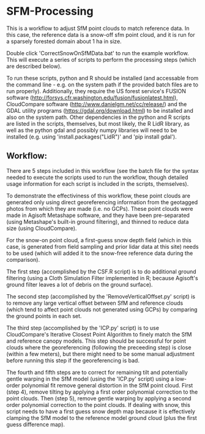 # SFM-Processing

This is a workflow to adjust SfM point clouds to match reference data. In this case, the reference data is a snow-off sfm point cloud, and
it is run for a sparsely forested domain about 1 ha in size.

Double click 'CorrectSnowOnSfMData.bat' to run the example workflow.  This will execute a series of scripts to perform the processing steps
(which are described below).  

To run these scripts, python and R should be installed (and accessable from the command line - e.g. on the system path if the provided 
batch files are to run properly).  Additionally, they require the US forest service's FUSION software
(http://forsys.cfr.washington.edu/fusion/fusionlatest.html), CloudCompare software (http://www.danielgm.net/cc/release/) and the GDAL utility
programs (https://gdal.org/download.html) to be installed and also on the system path.  Other dependencies in the python and R scripts are 
listed in the scripts, themselves, but most likely, the R LidR library, as well as the python gdal and possibly numpy libraries will need to 
be installed (e.g. using 'install.packages("LidR")' and 'pip install gdal').

## Workflow:

There are 5 steps included in this workflow (see the batch file for the syntax needed to execute the scripts used to run
the workflow, though detailed usage information for each script is included in the scripts, themselves).  

To demonstrate the effectiviness of this workflow, these point clouds are generated only using direct georeferencing information 
from the geotagged photos from which they are made (i.e. no GCPs).  These point clouds were made in Agisoft Metashape software, and 
they have been pre-separated (using Metashape's built-in ground filtering), and thinned to reduce data size (using CloudCompare). 

For the snow-on point cloud, a first-guess snow depth field (which in this case, is generated from field sampling and prior lidar 
data at this site) needs to be used (which will added it to the snow-free reference data during the comparison).

The first step (accomplished by the CSF.R script) is to do additional ground filtering (using a Cloth Simulation Filter implemented
in R; because Agisoft's ground filter leaves a lot of debris on the ground surface).  

The second step (accomplished by the 'RemoveVerticalOffset.py' script) is to remove any large vertical offset between SfM and 
reference clouds (which tend to affect point clouds not generated using GCPs) by comparing the ground points in each set.  

The third step (accomplished by the 'ICP.py' script) is to use CloudCompare's Iterative Closest Point Algorithm to finely match the 
SfM and reference canopy models.  This step should be successful for point clouds where the georeferencing (following the preceeding 
step) is close (within a few meters), but there might need to be some manual adjustment before running this step if the georeferencing 
is bad.  

The fourth and fifth steps are to correct for remaining tilt and potentially gentle warping in the SfM model (using the 'ICP.py' script) 
using a low-order  polynomial fit remove general distortion in the SfM point cloud.  First (step 4), remove tilting by applying a first 
order polynomial correction to the point clouds.  Then (step 5), remove gentle warping by applying a second order polynomial correction
to the point clouds.  If dealing with snow, this script needs to have a first guess snow depth map because it is effectively clamping the 
SfM model to the reference model ground cloud (plus the first guess difference map).

